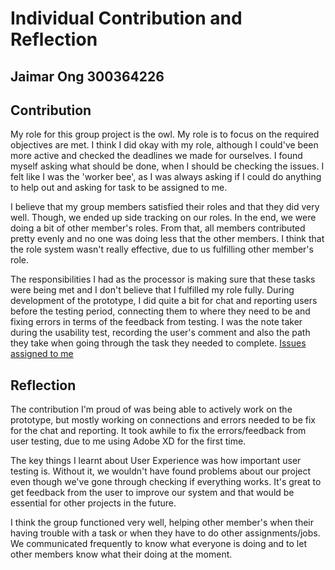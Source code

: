 # Individual Contribution and Reflection

## Jaimar Ong 300364226

## Contribution
My role for this group project is the owl. My role is to focus on the required objectives are met. I think I did okay with my role, although I could've been more active and checked the deadlines we made for ourselves.
I found myself asking what should be done, when I should be checking the issues. I felt like I was the 'worker bee', as I was always asking if I could do anything to help out and asking for task to be assigned to me.

I believe that my group members satisfied their roles and that they did very well. Though, we ended up side tracking on our roles. In the end, we were doing a bit of other member's roles. From that, all members contributed pretty evenly and no one was doing less that the other members.
I think that the role system wasn't really effective, due to us fulfilling other member's role.

The responsibilities I had as the processor is making sure that these tasks were being met and I don't believe that I fulfilled my role fully. During development of the prototype, I did quite a bit for chat and reporting users before the testing period, connecting them to where they need to be and fixing errors in terms of the feedback from testing. I was the note taker during the usability test, recording the user's comment and also the path they take when going through the task they needed to complete.
[Issues assigned to me](ttps://gitlab.ecs.vuw.ac.nz/dashboard/issues?scope=all&utf8=%E2%9C%93&state=all&assignee_username=ongjaim)

## Reflection
The contribution I'm proud of was being able to actively work on the prototype, but mostly working on connections and errors needed to be fix for the chat and reporting. It took awhile to fix the errors/feedback from user testing, due to me using Adobe XD for the first time.

The key things I learnt about User Experience was how important user testing is. Without it, we wouldn't have found problems about our project even though we've gone through checking if everything works. It's great to get feedback from the user to improve our system and that would be essential for other projects in the future.

I think the group functioned very well, helping other member's when their having trouble with a task or when they have to do other assignments/jobs. We communicated frequently to know what everyone is doing and to let other members know what their doing at the moment.
